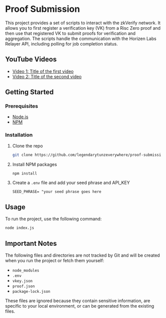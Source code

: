 # Proof Submission

This project provides a set of scripts to interact with the zkVerify network. It allows you to first register a verification key (VK) from a Risc Zero proof and then use that registered VK to submit proofs for verification and aggregation. The scripts handle the communication with the Horizen Labs Relayer API, including polling for job completion status.

## YouTube Videos

* [Video 1: Title of the first video](https://www.youtube.com/watch?v=your_video_id_1)
* [Video 2: Title of the second video](https://www.youtube.com/watch?v=your_video_id_2)

## Getting Started

### Prerequisites

* [Node.js](https://nodejs.org/en/download)
* [NPM](https://docs.npmjs.com/downloading-and-installing-node-js-and-npm)

### Installation

1. Clone the repo
   ```sh
   git clone https://github.com/legendarytunzeverywhere/proof-submission.git
   ```
2. Install NPM packages
   ```sh
   npm install
   ```
3. Create a `.env` file and add your seed phrase and API_KEY
   ```
   SEED_PHRASE= "your seed phrase goes here
   ```

## Usage

To run the project, use the following command:

```sh
node index.js
```

## Important Notes

The following files and directories are not tracked by Git and will be created when you run the project or fetch them yourself:

* `node_modules`
* `.env`
* `vkey.json`
* `proof.json`
* `package-lock.json`

These files are ignored because they contain sensitive information, are specific to your local environment, or can be generated from the existing files.
